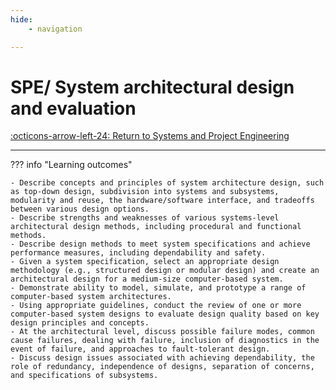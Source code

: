 ```yaml
---
hide:
    - navigation

---
```


# SPE/ System architectural design and evaluation

[:octicons-arrow-left-24: Return to Systems and Project Engineering](/Knowledge-Notebook/System-Project-Engineering/)

---

??? info "Learning outcomes"

    - Describe concepts and principles of system architecture design, such as top-down design, subdivision into systems and subsystems, modularity and reuse, the hardware/software interface, and tradeoffs between various design options.
    - Describe strengths and weaknesses of various systems-level architectural design methods, including procedural and functional methods.
    - Describe design methods to meet system specifications and achieve performance measures, including dependability and safety.
    - Given a system specification, select an appropriate design methodology (e.g., structured design or modular design) and create an architectural design for a medium-size computer-based system.
    - Demonstrate ability to model, simulate, and prototype a range of computer-based system architectures.
    - Using appropriate guidelines, conduct the review of one or more computer-based system designs to evaluate design quality based on key design principles and concepts.
    - At the architectural level, discuss possible failure modes, common cause failures, dealing with failure, inclusion of diagnostics in the
    event of failure, and approaches to fault-tolerant design.
    - Discuss design issues associated with achieving dependability, the role of redundancy, independence of designs, separation of concerns, and specifications of subsystems.
